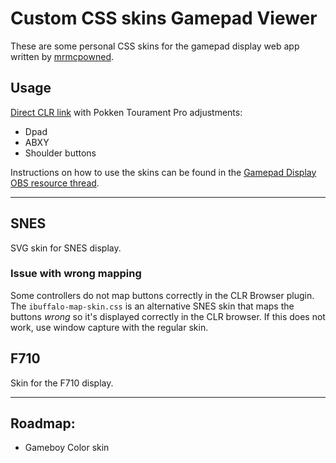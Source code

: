 # Custom CSS skins Gamepad Viewer

These are some personal CSS skins for the gamepad display web app written by
[mrmcpowned](https://obsproject.com/forum/threads/gamepad-display.12508/).

## Usage

[Direct CLR link](https://gamepadviewer.com/?p=1&css=https%3A%2F%2Fraw.githubusercontent.com%2Funrealcroissant%2Fcustom-gamepadviewer-skins%2Fmaster%2Fsnes%2Fskin.css&map={%22mapping%22%3A[{%22targetType%22%3A%22buttons%22%2C%22target%22%3A%2212%22%2C%22disabled%22%3Afalse%2C%22choiceOperand%22%3A%22-%22%2C%22choiceType%22%3A%22axes%22%2C%22choice%22%3A%225%22}%2C{%22targetType%22%3A%22buttons%22%2C%22target%22%3A%2213%22%2C%22disabled%22%3Afalse%2C%22choiceOperand%22%3A%22%2B%22%2C%22choiceType%22%3A%22axes%22%2C%22choice%22%3A%225%22}%2C{%22targetType%22%3A%22buttons%22%2C%22target%22%3A%2214%22%2C%22disabled%22%3Afalse%2C%22choiceOperand%22%3A%22-%22%2C%22choiceType%22%3A%22axes%22%2C%22choice%22%3A%224%22}%2C{%22targetType%22%3A%22buttons%22%2C%22target%22%3A%2215%22%2C%22disabled%22%3Afalse%2C%22choiceOperand%22%3A%22%2B%22%2C%22choiceType%22%3A%22axes%22%2C%22choice%22%3A%224%22}%2C{%22targetType%22%3A%22buttons%22%2C%22target%22%3A%221%22%2C%22disabled%22%3Afalse%2C%22choiceType%22%3A%22buttons%22%2C%22choice%22%3A%222%22}%2C{%22targetType%22%3A%22buttons%22%2C%22target%22%3A%220%22%2C%22disabled%22%3Afalse%2C%22choiceType%22%3A%22buttons%22%2C%22choice%22%3A%221%22}%2C{%22targetType%22%3A%22buttons%22%2C%22target%22%3A%223%22%2C%22disabled%22%3Afalse%2C%22choiceType%22%3A%22buttons%22%2C%22choice%22%3A%223%22}%2C{%22targetType%22%3A%22buttons%22%2C%22target%22%3A%222%22%2C%22disabled%22%3Afalse%2C%22choiceType%22%3A%22buttons%22%2C%22choice%22%3A%220%22}%2C{%22targetType%22%3A%22buttons%22%2C%22target%22%3A%226%22%2C%22disabled%22%3Afalse%2C%22choiceType%22%3A%22buttons%22%2C%22choice%22%3A%224%22}%2C{%22targetType%22%3A%22buttons%22%2C%22target%22%3A%227%22%2C%22disabled%22%3Afalse%2C%22choiceType%22%3A%22buttons%22%2C%22choice%22%3A%225%22}]}) with Pokken Tourament Pro adjustments:

- Dpad
- ABXY
- Shoulder buttons

Instructions on how to use the skins can be found in the [Gamepad Display OBS
resource thread](https://obsproject.com/forum/resources/gamepad-display.3/).

----

## SNES
SVG skin for SNES display.

### Issue with wrong mapping
Some controllers do not map buttons correctly in the CLR Browser plugin. The
`ibuffalo-map-skin.css` is an alternative SNES skin that maps the buttons
*wrong* so it's displayed correctly in the CLR browser. If this does not work,
use window capture with the regular skin.

## F710
Skin for the F710 display.

----

## Roadmap:
- Gameboy Color skin
